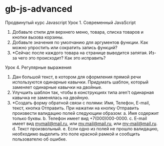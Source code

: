 # gb-js-advanced

Продвинутый курс Javascript
Урок 1. Современный JavaScript
1. Добавьте стили для верхнего меню, товара, списка товаров и кнопки вызова корзины.
2. Добавьте значения по умолчанию для аргументов функции. Как можно упростить или сократить запись функций?
3. *Сейчас после каждого товара на странице выводится запятая. Из-за чего это происходит? Как это исправить?

Урок 4. Регулярные выражения
1. Дан большой текст, в котором для оформления прямой речи используются одинарные кавычки. Придумать шаблон, который заменяет одинарные кавычки на двойные.
2. Улучшить шаблон так, чтобы в конструкциях типа aren't одинарная кавычка не заменялась на двойную.
3. *Создать форму обратной связи с полями: Имя, Телефон, E-mail, текст, кнопка Отправить. При нажатии на кнопку Отправить произвести валидацию полей следующим образом:
   a. Имя содержит только буквы.
   b. Телефон имеет вид +7(000)000-0000.
   c. E-mail имеет вид mymail@mail.ru, или my.mail@mail.ru, или my-mail@mail.ru.
   d. Текст произвольный.
   e. Если одно из полей не прошло валидацию, необходимо выделить это поле красной рамкой и сообщить пользователю об ошибке.